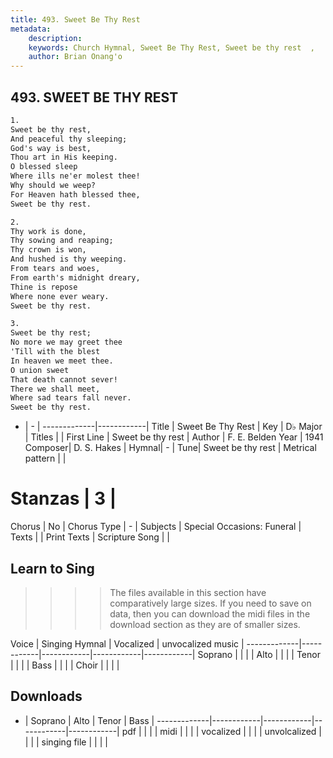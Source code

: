```yaml
---
title: 493. Sweet Be Thy Rest
metadata:
    description: 
    keywords: Church Hymnal, Sweet Be Thy Rest, Sweet be thy rest  , 
    author: Brian Onang'o
---
```



## 493. SWEET BE THY REST

```txt
1.
Sweet be thy rest, 
And peaceful thy sleeping; 
God's way is best, 
Thou art in His keeping. 
O blessed sleep 
Where ills ne'er molest thee! 
Why should we weep? 
For Heaven hath blessed thee, 
Sweet be thy rest. 

2.
Thy work is done, 
Thy sowing and reaping; 
Thy crown is won, 
And hushed is thy weeping. 
From tears and woes, 
From earth's midnight dreary, 
Thine is repose 
Where none ever weary. 
Sweet be thy rest. 

3.
Sweet be thy rest; 
No more we may greet thee 
'Till with the blest 
In heaven we meet thee. 
O union sweet 
That death cannot sever! 
There we shall meet, 
Where sad tears fall never. 
Sweet be thy rest.
```

- |   -  |
-------------|------------|
Title | Sweet Be Thy Rest |
Key | D♭ Major |
Titles |  |
First Line | Sweet be thy rest   |
Author | F. E. Belden
Year | 1941
Composer| D. S. Hakes |
Hymnal|  - |
Tune| Sweet be thy rest |
Metrical pattern | |
# Stanzas | 3 |
Chorus | No |
Chorus Type | - |
Subjects | Special Occasions: Funeral |
Texts |  |
Print Texts | 
Scripture Song |  |
  
## Learn to Sing

>>>> The files available in this section have comparatively large sizes. If you need to save on data, then you can download the midi files in the download section as they are of smaller sizes.

Voice |  Singing Hymnal | Vocalized | unvocalized music |
-------------|------------|------------|------------|------------|
Soprano | | | |
Alto | | | |
Tenor | | | |
Bass | | | |
Choir | | | |

## Downloads

- |  Soprano | Alto | Tenor | Bass |
-------------|------------|------------|------------|------------|
pdf | | | |
midi | | | |
vocalized | | | |
unvolcalized | | | |
singing file | | | |
  